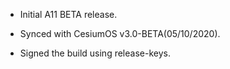 * Initial A11 BETA release. 

* Synced with CesiumOS v3.0-BETA(05/10/2020).

* Signed the build using release-keys. 
